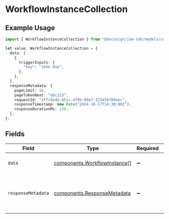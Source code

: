 # WorkflowInstanceCollection

## Example Usage

```typescript
import { WorkflowInstanceCollection } from "@docusign/iam-sdk/models/components";

let value: WorkflowInstanceCollection = {
  data: [
    {
      triggerInputs: {
        "key": "John Doe",
      },
    },
  ],
  responseMetadata: {
    pageLimit: 10,
    pageTokenNext: "abc123",
    requestId: "3f7c9e4b-851c-4f9b-89e7-123456789abc",
    responseTimestamp: new Date("2024-10-17T14:30:00Z"),
    responseDurationMs: 150,
  },
};
```

## Fields

| Field                                                                        | Type                                                                         | Required                                                                     | Description                                                                  |
| ---------------------------------------------------------------------------- | ---------------------------------------------------------------------------- | ---------------------------------------------------------------------------- | ---------------------------------------------------------------------------- |
| `data`                                                                       | [components.WorkflowInstance](../../models/components/workflowinstance.md)[] | :heavy_minus_sign:                                                           | Array of workflow instances                                                  |
| `responseMetadata`                                                           | [components.ResponseMetadata](../../models/components/responsemetadata.md)   | :heavy_minus_sign:                                                           | Control information and metadata for the response.                           |